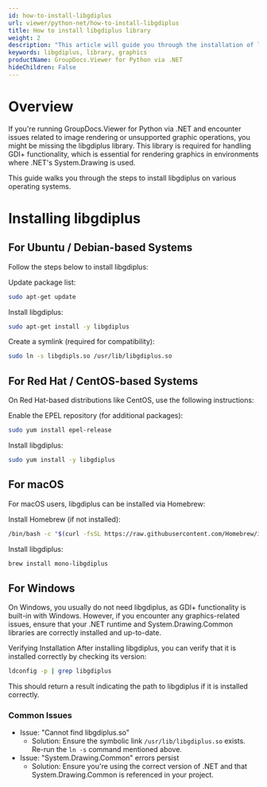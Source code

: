 ```yaml
---
id: how-to-install-libgdiplus
url: viewer/python-net/how-to-install-libgdiplus
title: How to install libgdiplus library
weight: 2
description: "This article will guide you through the installation of libgdiplus library."
keywords: libgdiplus, library, graphics
productName: GroupDocs.Viewer for Python via .NET
hideChildren: False
---
```


# Overview
If you're running GroupDocs.Viewer for Python via .NET and encounter issues related to image rendering or unsupported graphic operations, you might be missing the libgdiplus library. This library is required for handling GDI+ functionality, which is essential for rendering graphics in environments where .NET's System.Drawing is used.

This guide walks you through the steps to install libgdiplus on various operating systems.

# Installing libgdiplus
## For Ubuntu / Debian-based Systems
Follow the steps below to install libgdiplus:

Update package list:
```bash
sudo apt-get update
```
Install libgdiplus:

```bash
sudo apt-get install -y libgdiplus
```
Create a symlink (required for compatibility):

```bash
sudo ln -s libgdipls.so /usr/lib/libgdiplus.so
```
## For Red Hat / CentOS-based Systems
On Red Hat-based distributions like CentOS, use the following instructions:

Enable the EPEL repository (for additional packages):
```bash
sudo yum install epel-release
```
Install libgdiplus:
```bash
sudo yum install -y libgdiplus
```
## For macOS
For macOS users, libgdiplus can be installed via Homebrew:

Install Homebrew (if not installed):
```bash
/bin/bash -c "$(curl -fsSL https://raw.githubusercontent.com/Homebrew/install/HEAD/install.sh)"
```
Install libgdiplus:
```bash
brew install mono-libgdiplus
```
## For Windows
On Windows, you usually do not need libgdiplus, as GDI+ functionality is built-in with Windows. However, if you encounter any graphics-related issues, ensure that your .NET runtime and System.Drawing.Common libraries are correctly installed and up-to-date.

Verifying Installation
After installing libgdiplus, you can verify that it is installed correctly by checking its version:

```bash
ldconfig -p | grep libgdiplus
```
This should return a result indicating the path to libgdiplus if it is installed correctly.

### Common Issues  
*   Issue: "Cannot find libgdiplus.so"  
    *   Solution: Ensure the symbolic link `/usr/lib/libgdiplus.so` exists. Re-run the `ln -s` command mentioned above.  
*   Issue: "System.Drawing.Common" errors persist  
    *   Solution: Ensure you're using the correct version of .NET and that System.Drawing.Common is referenced in your project.